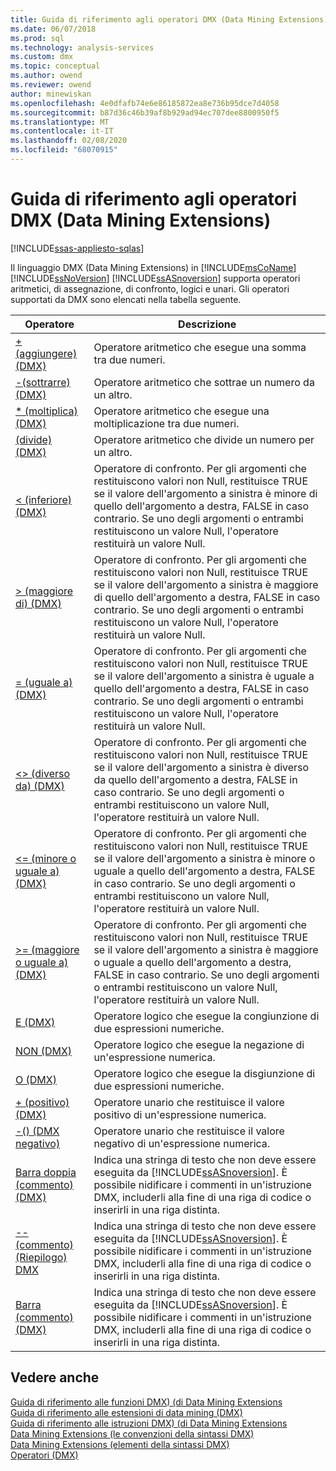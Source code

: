 ```yaml
---
title: Guida di riferimento agli operatori DMX (Data Mining Extensions) | Microsoft Docs
ms.date: 06/07/2018
ms.prod: sql
ms.technology: analysis-services
ms.custom: dmx
ms.topic: conceptual
ms.author: owend
ms.reviewer: owend
author: minewiskan
ms.openlocfilehash: 4e0dfafb74e6e86185872ea8e736b95dce7d4058
ms.sourcegitcommit: b87d36c46b39af8b929ad94ec707dee8800950f5
ms.translationtype: MT
ms.contentlocale: it-IT
ms.lasthandoff: 02/08/2020
ms.locfileid: "68070915"
---
```

# <a name="data-mining-extensions-dmx-operator-reference"></a>Guida di riferimento agli operatori DMX (Data Mining Extensions)
[!INCLUDE[ssas-appliesto-sqlas](../includes/ssas-appliesto-sqlas.md)]

  Il linguaggio DMX (Data Mining Extensions) in [!INCLUDE[msCoName](../includes/msconame-md.md)] [!INCLUDE[ssNoVersion](../includes/ssnoversion-md.md)] [!INCLUDE[ssASnoversion](../includes/ssasnoversion-md.md)] supporta operatori aritmetici, di assegnazione, di confronto, logici e unari. Gli operatori supportati da DMX sono elencati nella tabella seguente.  
  
|Operatore|Descrizione|  
|--------------|-----------------|  
|[+ &#40;aggiungere&#41; &#40;DMX&#41;](../dmx/add-dmx.md)|Operatore aritmetico che esegue una somma tra due numeri.|  
|[-&#40;sottrarre&#41; &#40;DMX&#41;](../dmx/subtract-dmx.md)|Operatore aritmetico che sottrae un numero da un altro.|  
|[&#42; &#40;moltiplica&#41; &#40;DMX&#41;](../dmx/multiply-dmx.md)|Operatore aritmetico che esegue una moltiplicazione tra due numeri.|  
|[&#40;divide&#41; &#40;DMX&#41;](../dmx/divide-dmx.md)|Operatore aritmetico che divide un numero per un altro.|  
|[&#60; &#40;inferiore&#41; &#40;DMX&#41;](../dmx/less-than-dmx.md)|Operatore di confronto. Per gli argomenti che restituiscono valori non Null, restituisce TRUE se il valore dell'argomento a sinistra è minore di quello dell'argomento a destra, FALSE in caso contrario. Se uno degli argomenti o entrambi restituiscono un valore Null, l'operatore restituirà un valore Null.|  
|[&#62; &#40;maggiore di&#41; &#40;DMX&#41;](../dmx/greater-than-dmx.md)|Operatore di confronto. Per gli argomenti che restituiscono valori non Null, restituisce TRUE se il valore dell'argomento a sinistra è maggiore di quello dell'argomento a destra, FALSE in caso contrario. Se uno degli argomenti o entrambi restituiscono un valore Null, l'operatore restituirà un valore Null.|  
|[= &#40;uguale a&#41; &#40;DMX&#41;](../dmx/equal-to-dmx.md)|Operatore di confronto. Per gli argomenti che restituiscono valori non Null, restituisce TRUE se il valore dell'argomento a sinistra è uguale a quello dell'argomento a destra, FALSE in caso contrario. Se uno degli argomenti o entrambi restituiscono un valore Null, l'operatore restituirà un valore Null.|  
|[&#60;&#62; &#40;diverso da&#41; &#40;DMX&#41;](../dmx/not-equal-to-dmx.md)|Operatore di confronto. Per gli argomenti che restituiscono valori non Null, restituisce TRUE se il valore dell'argomento a sinistra è diverso da quello dell'argomento a destra, FALSE in caso contrario. Se uno degli argomenti o entrambi restituiscono un valore Null, l'operatore restituirà un valore Null.|  
|[&#60;= &#40;minore o uguale a&#41; &#40;DMX&#41;](../dmx/less-than-or-equal-to-dmx.md)|Operatore di confronto. Per gli argomenti che restituiscono valori non Null, restituisce TRUE se il valore dell'argomento a sinistra è minore o uguale a quello dell'argomento a destra, FALSE in caso contrario. Se uno degli argomenti o entrambi restituiscono un valore Null, l'operatore restituirà un valore Null.|  
|[&#62;= &#40;maggiore o uguale a&#41; &#40;DMX&#41;](../dmx/greater-than-or-equal-to-dmx.md)|Operatore di confronto. Per gli argomenti che restituiscono valori non Null, restituisce TRUE se il valore dell'argomento a sinistra è maggiore o uguale a quello dell'argomento a destra, FALSE in caso contrario. Se uno degli argomenti o entrambi restituiscono un valore Null, l'operatore restituirà un valore Null.|  
|[E &#40;DMX&#41;](../dmx/and-dmx.md)|Operatore logico che esegue la congiunzione di due espressioni numeriche.|  
|[NON &#40;DMX&#41;](../dmx/not-dmx.md)|Operatore logico che esegue la negazione di un'espressione numerica.|  
|[O &#40;DMX&#41;](../dmx/or-dmx.md)|Operatore logico che esegue la disgiunzione di due espressioni numeriche.|  
|[+ &#40;positivo&#41; &#40;DMX&#41;](../dmx/positive-dmx.md)|Operatore unario che restituisce il valore positivo di un'espressione numerica.|  
|[-&#40;&#41; &#40;DMX negativo&#41;](../dmx/negative-dmx.md)|Operatore unario che restituisce il valore negativo di un'espressione numerica.|  
|[Barra doppia &#40;commento&#41; &#40;DMX&#41;](../dmx/double-slash-comment-dmx.md)|Indica una stringa di testo che non deve essere eseguita da [!INCLUDE[ssASnoversion](../includes/ssasnoversion-md.md)]. È possibile nidificare i commenti in un'istruzione DMX, includerli alla fine di una riga di codice o inserirli in una riga distinta.|  
|[--&#40;commento&#41; &#40;Riepilogo&#41; DMX](../dmx/comment-dmx-summary.md)|Indica una stringa di testo che non deve essere eseguita da [!INCLUDE[ssASnoversion](../includes/ssasnoversion-md.md)]. È possibile nidificare i commenti in un'istruzione DMX, includerli alla fine di una riga di codice o inserirli in una riga distinta.|  
|[Barra &#40;commento&#41; &#40;DMX&#41;](../dmx/slash-star-comment-dmx.md)|Indica una stringa di testo che non deve essere eseguita da [!INCLUDE[ssASnoversion](../includes/ssasnoversion-md.md)]. È possibile nidificare i commenti in un'istruzione DMX, includerli alla fine di una riga di codice o inserirli in una riga distinta.|  
  
## <a name="see-also"></a>Vedere anche  
 [Guida di riferimento alle funzioni DMX&#41; &#40;di Data Mining Extensions](../dmx/data-mining-extensions-dmx-function-reference.md)   
 [Guida di riferimento alle estensioni di data mining &#40;DMX&#41;](../dmx/data-mining-extensions-dmx-reference.md)   
 [Guida di riferimento alle istruzioni DMX&#41; &#40;di Data Mining Extensions](../dmx/data-mining-extensions-dmx-statements.md)   
 [Data Mining Extensions &#40;le convenzioni della sintassi DMX&#41;](../dmx/data-mining-extensions-dmx-syntax-conventions.md)   
 [Data Mining Extensions &#40;elementi della sintassi DMX&#41;](../dmx/data-mining-extensions-dmx-syntax-elements.md)   
 [Operatori &#40;DMX&#41;](../dmx/operators-dmx.md)  
  
  
